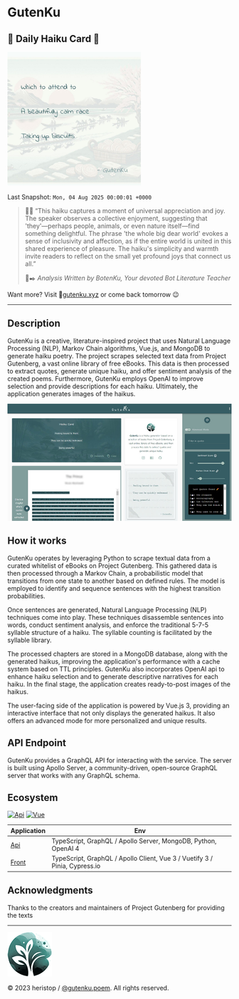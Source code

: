# GutenKu

## 🌸 Daily Haiku Card 🗻

<img src="/assets/img/daily_haiku_card.jpg?t=1754265601" width="300" alt="Daily Haiku Card">

Last Snapshot: `Mon, 04 Aug 2025 00:00:01 +0000`

> 👩‍🏫 “This haiku captures a moment of universal appreciation and joy. The speaker observes a collective enjoyment, suggesting that 'they'—perhaps people, animals, or even nature itself—find something delightful. The phrase 'the whole big dear world' evokes a sense of inclusivity and affection, as if the entire world is united in this shared experience of pleasure. The haiku's simplicity and warmth invite readers to reflect on the small yet profound joys that connect us all.”
>
> 🤖✒️ _Analysis Written by BotenKu, Your devoted Bot Literature Teacher_

Want more? Visit 🔗[gutenku.xyz](https://gutenku.xyz) or come back tomorrow 😉

---

## Description

GutenKu is a creative, literature-inspired project that uses Natural Language Processing (NLP), Markov Chain algorithms, Vue.js, and MongoDB to generate haiku poetry. The project scrapes selected text data from Project Gutenberg, a vast online library of free eBooks. This data is then processed to extract quotes, generate unique haiku, and offer sentiment analysis of the created poems. Furthermore, GutenKu employs OpenAI to improve selection and provide descriptions for each haiku. Ultimately, the application generates images of the haikus.

![Preview](https://github.com/heristop/gutenku/blob/main/assets/img/homepage.jpg?raw=true)

## How it works

GutenKu operates by leveraging Python to scrape textual data from a curated whitelist of eBooks on Project Gutenberg. This gathered data is then processed through a Markov Chain, a probabilistic model that transitions from one state to another based on defined rules. The model is employed to identify and sequence sentences with the highest transition probabilities.

Once sentences are generated, Natural Language Processing (NLP) techniques come into play. These techniques disassemble sentences into words, conduct sentiment analysis, and enforce the traditional 5-7-5 syllable structure of a haiku. The syllable counting is facilitated by the syllable library.

The processed chapters are stored in a MongoDB database, along with the generated haikus, improving the application's performance with a cache system based on TTL principles. GutenKu also incorporates OpenAI api to enhance haiku selection and to generate descriptive narratives for each haiku. In the final stage, the application creates ready-to-post images of the haikus.

The user-facing side of the application is powered by Vue.js 3, providing an interactive interface that not only displays the generated haikus. It also offers an advanced mode for more personalized and unique results.

## API Endpoint

GutenKu provides a GraphQL API for interacting with the service. The server is built using Apollo Server, a community-driven, open-source GraphQL server that works with any GraphQL schema.

## Ecosystem

[![Api](https://github.com/heristop/gutenku/actions/workflows/api.yaml/badge.svg)](https://github.com/heristop/gutenku/actions/workflows/api.yaml) [![Vue](https://github.com/heristop/gutenku/actions/workflows/vue.yaml/badge.svg)](https://github.com/heristop/gutenku/actions/workflows/vue.yaml)

| Application                                     | Env                                                                        |
| ----------------------------------------------- | -------------------------------------------------------------------------- |
| [Api](/packages/server/README.md#installation)  | TypeScript, GraphQL / Apollo Server, MongoDB, Python, OpenAI 4             |
| [Front](/packages/front/README.md#installation) | TypeScript, GraphQL / Apollo Client, Vue 3 / Vuetify 3 / Pinia, Cypress.io |

## Acknowledgments

Thanks to the creators and maintainers of Project Gutenberg for providing the texts

---

![GutenKu Logo](/assets/logo/gutenku.png)

<footer>
    <p>© 2023 heristop / <a href="https://instagram.com/gutenku.poem" target="_blank">@gutenku.poem</a>. All rights reserved.</p>
</footer>

